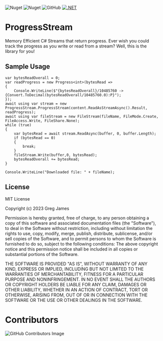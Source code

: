 ![Nuget](https://img.shields.io/nuget/dt/ProgressStream?style=flat-square)
![Nuget](https://img.shields.io/nuget/v/ProgressStream?style=flat-square)
![GitHub](https://img.shields.io/github/license/gregyjames/ProgressStream?style=flat-square)
[![.NET](https://github.com/gregyjames/ProgressStream/actions/workflows/dotnet.yml/badge.svg)](https://github.com/gregyjames/ProgressStream/actions/workflows/dotnet.yml)

# ProgressStream
Memory Efficient C# Streams that return progress. Ever wish you could track the progress as you write or read from a stream? Well, this is the library for you!

## Sample Usage
    var bytesReadOverall = 0;  
    var readProgress = new Progress<int>(bytesRead =>  
    {  
        Console.WriteLine($"{bytesReadOverall}/10485760 -> {Convert.ToDecimal(bytesReadOverall/10485760.0):P}");  
    });  
    await using var stream = new ProgressStream.ProgressStream(content.ReadAsStreamAsync().Result, readProgress);  
    await using var fileStream = new FileStream(fileName, FileMode.Create, FileAccess.Write, FileShare.None);  
    while (true)  
    {  
        var bytesRead = await stream.ReadAsync(buffer, 0, buffer.Length);  
        if (bytesRead == 0)  
        {  
            break;  
        }  
        fileStream.Write(buffer,0, bytesRead);  
        bytesReadOverall += bytesRead;  
    }  
      
    Console.WriteLine("Downloaded file: " + fileName);

## License
MIT License

Copyright (c) 2023 Greg James

Permission is hereby granted, free of charge, to any person obtaining a copy
of this software and associated documentation files (the "Software"), to deal
in the Software without restriction, including without limitation the rights
to use, copy, modify, merge, publish, distribute, sublicense, and/or sell
copies of the Software, and to permit persons to whom the Software is
furnished to do so, subject to the following conditions:
The above copyright notice and this permission notice shall be included in all
copies or substantial portions of the Software.

THE SOFTWARE IS PROVIDED "AS IS", WITHOUT WARRANTY OF ANY KIND, EXPRESS OR
IMPLIED, INCLUDING BUT NOT LIMITED TO THE WARRANTIES OF MERCHANTABILITY,
FITNESS FOR A PARTICULAR PURPOSE AND NONINFRINGEMENT. IN NO EVENT SHALL THE
AUTHORS OR COPYRIGHT HOLDERS BE LIABLE FOR ANY CLAIM, DAMAGES OR OTHER
LIABILITY, WHETHER IN AN ACTION OF CONTRACT, TORT OR OTHERWISE, ARISING FROM,
OUT OF OR IN CONNECTION WITH THE SOFTWARE OR THE USE OR OTHER DEALINGS IN THE
SOFTWARE.

# Contributors
![GitHub Contributors Image](https://contrib.rocks/image?repo=gregyjames/ProgressStream)